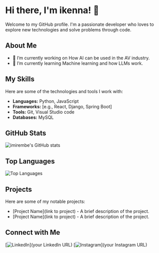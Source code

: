 # Hi there, I'm ikenna! 👋

Welcome to my GitHub profile. I'm a passionate developer who loves to explore new technologies and solve problems through code.

## About Me

- 🔭 I’m currently working on How AI can be used in the AV industry.
- 🌱 I’m currently learning Machine learning and how LLMs work.

## My Skills

Here are some of the technologies and tools I work with:

- **Languages:** Python, JavaScript 
- **Frameworks:** [e.g., React, Django, Spring Boot]
- **Tools:** Git, Visual Studio code
- **Databases:** MySQL

## GitHub Stats

![imirembe's GitHub stats](https://github-readme-stats.vercel.app/api?username=imirembe&show_icons=true&theme=radical)

## Top Languages

![Top Languages](https://github-readme-stats.vercel.app/api/top-langs/?username=imirembe&layout=compact&theme=radical)

## Projects

Here are some of my notable projects:

- [Project Name](link to project) - A brief description of the project.
- [Project Name](link to project) - A brief description of the project.

## Connect with Me

[![LinkedIn](https://www.linkedin.com/in/ikenaa/)](your LinkedIn URL)
[![Instagram]([https://img.shields.io/badge/Instagram-YourInstagramHandle-pink](https://www.instagram.com/ikenaa/))](your Instagram URL)
